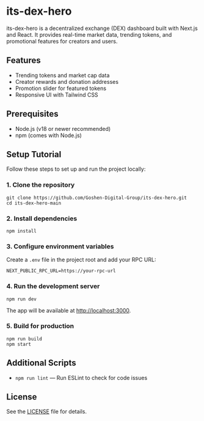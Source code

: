 
# its-dex-hero

its-dex-hero is a decentralized exchange (DEX) dashboard built with Next.js and React. It provides real-time market data, trending tokens, and promotional features for creators and users.

## Features

- Trending tokens and market cap data
- Creator rewards and donation addresses
- Promotion slider for featured tokens
- Responsive UI with Tailwind CSS

## Prerequisites

- Node.js (v18 or newer recommended)
- npm (comes with Node.js)

## Setup Tutorial

Follow these steps to set up and run the project locally:

### 1. Clone the repository

```
git clone https://github.com/Goshen-Digital-Group/its-dex-hero.git
cd its-dex-hero-main
```

### 2. Install dependencies

```
npm install
```

### 3. Configure environment variables

Create a `.env` file in the project root and add your RPC URL:

```
NEXT_PUBLIC_RPC_URL=https://your-rpc-url
```

### 4. Run the development server

```
npm run dev
```

The app will be available at [http://localhost:3000](http://localhost:3000).

### 5. Build for production

```
npm run build
npm start
```

## Additional Scripts

- `npm run lint` — Run ESLint to check for code issues

## License

See the [LICENSE](LICENSE) file for details.